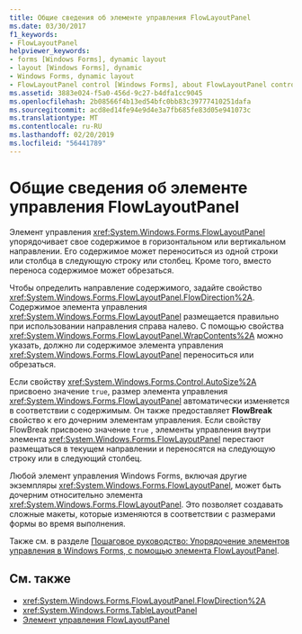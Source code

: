 ```yaml
---
title: Общие сведения об элементе управления FlowLayoutPanel
ms.date: 03/30/2017
f1_keywords:
- FlowLayoutPanel
helpviewer_keywords:
- forms [Windows Forms], dynamic layout
- layout [Windows Forms], dynamic
- Windows Forms, dynamic layout
- FlowLayoutPanel control [Windows Forms], about FlowLayoutPanel control
ms.assetid: 3883e024-f5a0-456d-9c27-b4dfa1cc9045
ms.openlocfilehash: 2b08566f4b13ed54bfc0bb83c39777410251dafa
ms.sourcegitcommit: acd8ed14fe94e9d4e3a7fb685fe83d05e941073c
ms.translationtype: MT
ms.contentlocale: ru-RU
ms.lasthandoff: 02/20/2019
ms.locfileid: "56441789"
---
```

# <a name="flowlayoutpanel-control-overview"></a>Общие сведения об элементе управления FlowLayoutPanel
Элемент управления <xref:System.Windows.Forms.FlowLayoutPanel> упорядочивает свое содержимое в горизонтальном или вертикальном направлении. Его содержимое может переноситься из одной строки или столбца в следующую строку или столбец. Кроме того, вместо переноса содержимое может обрезаться.  
  
 Чтобы определить направление содержимого, задайте свойство <xref:System.Windows.Forms.FlowLayoutPanel.FlowDirection%2A>. Содержимое элемента управления <xref:System.Windows.Forms.FlowLayoutPanel> размещается правильно при использовании направления справа налево. С помощью свойства <xref:System.Windows.Forms.FlowLayoutPanel.WrapContents%2A> можно указать, должно ли содержимое элемента управления <xref:System.Windows.Forms.FlowLayoutPanel> переноситься или обрезаться.  
  
 Если свойству <xref:System.Windows.Forms.Control.AutoSize%2A> присвоено значение `true`, размер элемента управления <xref:System.Windows.Forms.FlowLayoutPanel> автоматически изменяется в соответствии с содержимым. Он также предоставляет **FlowBreak** свойство к его дочерним элементам управления. Если свойству FlowBreak присвоено значение `true` , элементы управления внутри элемента <xref:System.Windows.Forms.FlowLayoutPanel> перестают размещаться в текущем направлении и переносятся на следующую строку или в следующий столбец.  
  
 Любой элемент управления Windows Forms, включая другие экземпляры <xref:System.Windows.Forms.FlowLayoutPanel>, может быть дочерним относительно элемента <xref:System.Windows.Forms.FlowLayoutPanel>. Это позволяет создавать сложные макеты, которые изменяются в соответствии с размерами формы во время выполнения.  
  
 Также см. в разделе [Пошаговое руководство: Упорядочение элементов управления в Windows Forms, с помощью элемента FlowLayoutPanel](walkthrough-arranging-controls-on-windows-forms-using-a-flowlayoutpanel.md).  
  
## <a name="see-also"></a>См. также
- <xref:System.Windows.Forms.FlowLayoutPanel.FlowDirection%2A>
- <xref:System.Windows.Forms.TableLayoutPanel>
- [Элемент управления FlowLayoutPanel](../../../../docs/framework/winforms/controls/flowlayoutpanel-control-windows-forms.md)
